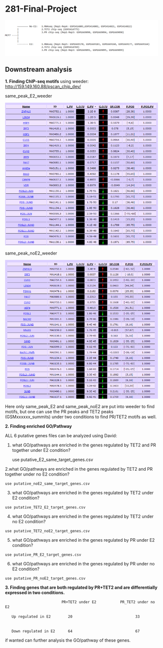 # 281-Final-Project
![Data description](https://github.com/JingyiChen1996/281-Final-Project/blob/master/data%20description.png)


## Downstream analysis

**1. Finding ChIP-seq motifs**
using weeder: http://159.149.160.88/pscan_chip_dev/

same_peak_E2_weeder

![same_peak_E2_weeder](https://github.com/JingyiChen1996/281-Final-Project/blob/master/fig/ea0b1c9970358c19a1bf9cc5c2790ea.png)

same_peak_noE2_weeder

![same_peak_noE2_weeder](https://github.com/JingyiChen1996/281-Final-Project/blob/master/fig/f0d37ebb14aeacaa4535b300799f659.png)


Here only same_peak_E2 and same_peak_noE2 are put into weeder to find motifs, but one can use the PR peaks and TET2 peaks (GSMxxxxxx_summits) under two conditions to find PR/TET2 motifs as well.



**2. Finding enriched GO/Pathway**

ALL 6 putative genes files can be analyzed using David:

  1. what GO/pathways are enriched in the genes regulated by TET2 and PR together under E2 condition?
  
     use putative_E2_same_target_genes.csv

  2.what GO/pathways are enriched in the genes regulated by TET2 and PR together under no E2 condition?
  
    use putative_noE2_same_target_genes.csv
  
  3. what GO/pathways are enriched in the genes regulated by TET2 under E2 condition?
  
    use putative_TET2_E2_target_genes.csv
  
  4. what GO/pathways are enriched in the genes regulated by TET2 under no E2 condition?
  
    use putative_TET2_noE2_target_genes.csv
    
  5. what GO/pathways are enriched in the genes regulated by PR under E2 condition?
  
    use putative_PR_E2_target_genes.csv
  
  6. what GO/pathways are enriched in the genes regulated by PR under no E2 condition?
  
    use putative_PR_noE2_target_genes.csv
    
**3. Finding genes that are both regulated by PR+TET2 and are differentially expressed in two conditions.**

                              PR+TET2 under E2           PR_TET2 under no E2
      
       Up regulated in E2        20                             33
       
       
       Down regulated in E2      64                             67
       
       
  if wanted can further analysis the GO/pathway of these genes.  
